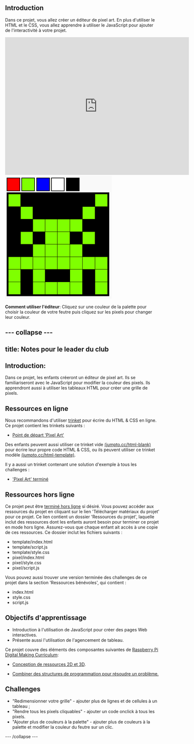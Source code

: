 ## Introduction

Dans ce projet, vous allez créer un éditeur de pixel art. En plus d'utiliser le HTML et le CSS, vous allez apprendre à utiliser le JavaScript pour ajouter de l'interactivité à votre projet.

<div class="trinket">
  <iframe src="https://trinket.io/embed/html/0e102a306b?outputOnly=true&start=result" width="600" height="450" frameborder="0" marginwidth="0" marginheight="0" allowfullscreen>
  </iframe>
  <img src="images/pixel-art-final.png">
</div>

__Comment utiliser l'éditeur__: Cliquez sur une couleur de la palette pour choisir la couleur de votre feutre puis cliquez sur les pixels pour changer leur couleur.

--- collapse ---
---
title: Notes pour le leader du club
---

## Introduction:
Dans ce projet, les enfants créeront un éditeur de pixel art. Ils se familiariseront avec le JavaScript pour modifier la couleur des pixels. Ils apprendront aussi à utiliser les tableaux HTML pour créer une grille de pixels.

## Ressources en ligne

Nous recommandons d'utiliser [trinket](https://trinket.io/) pour écrire du HTML & CSS en ligne. Ce projet contient les trinkets suivants :

+ [Point de départ 'Pixel Art'](https://trinket.io/html/web-pixel)

Des enfants peuvent aussi utiliser ce trinket vide [(jumpto.cc/html-blank)](http://jumpto.cc/html-blank) pour écrire leur propre code HTML & CSS, ou ils peuvent utiliser ce trinket modèle [(jumpto.cc/html-template)](http://jumpto.cc/html-template).

Il y a aussi un trinket contenant une solution d'exemple à tous les challenges :

+ ['Pixel Art' terminé](https://trinket.io/html/0e102a306b)

## Ressources hors ligne
Ce projet peut être [terminé hors ligne](../offline.html) si désiré. Vous pouvez accéder aux ressources du projet en cliquant sur le lien 'Télécharger matériaux du projet' pour ce projet. Ce lien contient un dossier 'Ressources du projet', laquelle inclut des ressources dont les enfants auront besoin pour terminer ce projet en mode hors ligne. Assurez-vous que chaque enfant ait accès à une copie de ces ressources. Ce dossier inclut les fichiers suivants :

+ template/index.html
+ template/script.js
+ template/style.css
+ pixel/index.html
+ pixel/style.css
+ pixel/script.js


Vous pouvez aussi trouver une version terminée des challenges de ce projet dans la section 'Ressources bénévoles', qui contient :

+ index.html
+ style.css
+ script.js

## Objectifs d'apprentissage
+ Introduction à l'utilisation de JavaScript pour créer des pages Web interactives. 
+ Présente aussi l'utilisation de l'agencement de tableau. 

Ce projet couvre des éléments des composantes suivantes de [Raspberry Pi Digital Making Curriculum](http://rpf.io/curriculum):

+ [Conception de ressources 2D et 3D](https://www.raspberrypi.org/curriculum/design/creator).

+ [Combiner des structures de programmation pour résoudre un problème.](https://www.raspberrypi.org/curriculum/programming/builder)

## Challenges
+ "Redimensionner votre grille" - ajouter plus de lignes et de cellules à un tableau ;
+ "Rendre tous les pixels cliquables" - ajouter un code onclick à tous les pixels.
+ "Ajouter plus de couleurs à la palette" - ajouter plus de couleurs à la palette et modifier la couleur du feutre sur un clic. 



--- /collapse ---